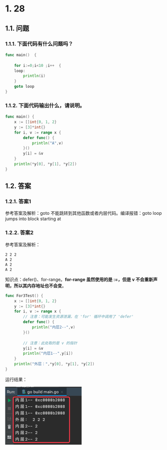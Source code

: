 # 1. 28

## 1.1. 问题

### 1.1.1. 下面代码有什么问题吗？

```go
func main()  {

    for i:=0;i<10 ;i++  {
    loop:
        println(i)
    }
    goto loop
}
```

### 1.1.2. 下面代码输出什么，请说明。

```go
func main() {
    x := []int{0, 1, 2}
    y := [3]*int{}
    for i, v := range x {
        defer func() {
            println("A",v)
        }()
        y[i] = &v
    }
    println(*y[0], *y[1], *y[2])
}
```

## 1.2. 答案

### 1.2.1. 答案1

参考答案及解析：goto 不能跳转到其他函数或者内层代码。编译报错：goto loop jumps into block starting at

### 1.2.2. 答案2

参考答案及解析：

```
2 2 2
A 2
A 2
A 2
```

知识点：defer()、for-range。**for-range 虽然使用的是 :=，但是 v 不会重新声明，所以其内存地址也不会变**。

```go
func For3Test() {
	x := []int{0, 1, 2}
	y := [3]*int{}
	for i, v := range x {
		// 注意：可能发生资源泄漏，在 'for' 循环中调用了 'defer'
		defer func() {
			println("内层2--",v)
		}()

		// 注意：此处取的是 v 的指针
		y[i] = &v
		println("内层1--",y[i])
	}
	println("外层：",*y[0], *y[1], *y[2])
}
```

运行结果：

![](pics/20210520142419076_2147254503.png)



